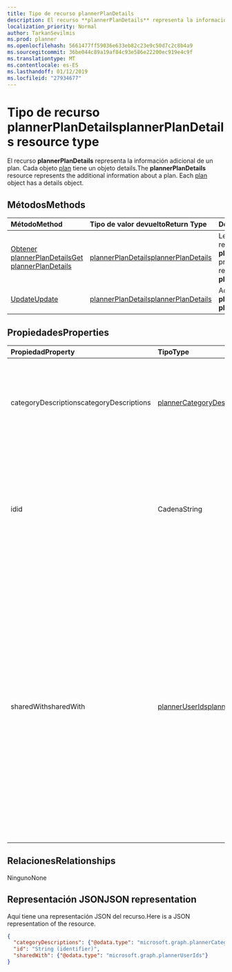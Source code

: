 ```yaml
---
title: Tipo de recurso plannerPlanDetails
description: El recurso **plannerPlanDetails** representa la información adicional de un plan. Cada objeto plan tiene un objeto details.
localization_priority: Normal
author: TarkanSevilmis
ms.prod: planner
ms.openlocfilehash: 5661477ff59036e633eb82c23e9c50d7c2c8b4a9
ms.sourcegitcommit: 36be044c89a19af84c93e586e22200ec919e4c9f
ms.translationtype: MT
ms.contentlocale: es-ES
ms.lasthandoff: 01/12/2019
ms.locfileid: "27934677"
---
```

# <a name="plannerplandetails-resource-type"></a><span data-ttu-id="81360-104">Tipo de recurso plannerPlanDetails</span><span class="sxs-lookup"><span data-stu-id="81360-104">plannerPlanDetails resource type</span></span>


<span data-ttu-id="81360-p102">El recurso **plannerPlanDetails** representa la información adicional de un plan. Cada objeto [plan](plannerplan.md) tiene un objeto details.</span><span class="sxs-lookup"><span data-stu-id="81360-p102">The **plannerPlanDetails** resource represents the additional information about a plan. Each [plan](plannerplan.md) object has a details object.</span></span>


## <a name="methods"></a><span data-ttu-id="81360-107">Métodos</span><span class="sxs-lookup"><span data-stu-id="81360-107">Methods</span></span>

| <span data-ttu-id="81360-108">Método</span><span class="sxs-lookup"><span data-stu-id="81360-108">Method</span></span>           | <span data-ttu-id="81360-109">Tipo de valor devuelto</span><span class="sxs-lookup"><span data-stu-id="81360-109">Return Type</span></span>    |<span data-ttu-id="81360-110">Descripción</span><span class="sxs-lookup"><span data-stu-id="81360-110">Description</span></span>|
|:---------------|:--------|:----------|
|[<span data-ttu-id="81360-111">Obtener plannerPlanDetails</span><span class="sxs-lookup"><span data-stu-id="81360-111">Get plannerPlanDetails</span></span>](../api/plannerplandetails-get.md) | [<span data-ttu-id="81360-112">plannerPlanDetails</span><span class="sxs-lookup"><span data-stu-id="81360-112">plannerPlanDetails</span></span>](plannerplandetails.md) |<span data-ttu-id="81360-113">Leer las propiedades y las relaciones del objeto **plannerPlanDetails**.</span><span class="sxs-lookup"><span data-stu-id="81360-113">Read properties and relationships of **plannerPlanDetails** object.</span></span>|
|[<span data-ttu-id="81360-114">Update</span><span class="sxs-lookup"><span data-stu-id="81360-114">Update</span></span>](../api/plannerplandetails-update.md) | [<span data-ttu-id="81360-115">plannerPlanDetails</span><span class="sxs-lookup"><span data-stu-id="81360-115">plannerPlanDetails</span></span>](plannerplandetails.md)    |<span data-ttu-id="81360-116">Actualizar el objeto **plannerPlanDetails**.</span><span class="sxs-lookup"><span data-stu-id="81360-116">Update **plannerPlanDetails** object.</span></span> |

## <a name="properties"></a><span data-ttu-id="81360-117">Propiedades</span><span class="sxs-lookup"><span data-stu-id="81360-117">Properties</span></span>
| <span data-ttu-id="81360-118">Propiedad</span><span class="sxs-lookup"><span data-stu-id="81360-118">Property</span></span>     | <span data-ttu-id="81360-119">Tipo</span><span class="sxs-lookup"><span data-stu-id="81360-119">Type</span></span>   |<span data-ttu-id="81360-120">Descripción</span><span class="sxs-lookup"><span data-stu-id="81360-120">Description</span></span>|
|:---------------|:--------|:----------|
|<span data-ttu-id="81360-121">categoryDescriptions</span><span class="sxs-lookup"><span data-stu-id="81360-121">categoryDescriptions</span></span>|[<span data-ttu-id="81360-122">plannerCategoryDescriptions</span><span class="sxs-lookup"><span data-stu-id="81360-122">plannerCategoryDescriptions</span></span>](plannercategorydescriptions.md)|<span data-ttu-id="81360-123">Objeto que especifica las descripciones de las seis categorías que pueden estar asociadas a las tareas del plan</span><span class="sxs-lookup"><span data-stu-id="81360-123">An object that specifies the descriptions of the six categories that can be associated with tasks in the plan</span></span>|
|<span data-ttu-id="81360-124">id</span><span class="sxs-lookup"><span data-stu-id="81360-124">id</span></span>|<span data-ttu-id="81360-125">Cadena</span><span class="sxs-lookup"><span data-stu-id="81360-125">String</span></span>| <span data-ttu-id="81360-126">Solo lectura.</span><span class="sxs-lookup"><span data-stu-id="81360-126">Read-only.</span></span> <span data-ttu-id="81360-127">Identificador de los detalles del plan.</span><span class="sxs-lookup"><span data-stu-id="81360-127">ID of the plan details.</span></span> <span data-ttu-id="81360-128">Es 28 caracteres de largo y entre mayúsculas y minúsculas.</span><span class="sxs-lookup"><span data-stu-id="81360-128">It is 28 characters long and case-sensitive.</span></span> <span data-ttu-id="81360-129">[Validación de formato](planner-identifiers-disclaimer.md) se realiza en el servicio.</span><span class="sxs-lookup"><span data-stu-id="81360-129">[Format validation](planner-identifiers-disclaimer.md) is done on the service.</span></span>|
|<span data-ttu-id="81360-130">sharedWith</span><span class="sxs-lookup"><span data-stu-id="81360-130">sharedWith</span></span>|[<span data-ttu-id="81360-131">plannerUserIds</span><span class="sxs-lookup"><span data-stu-id="81360-131">plannerUserIds</span></span>](planneruserids.md)|<span data-ttu-id="81360-p104">Conjunto de identificadores de usuario con el que se comparte este plan. Si está aprovechando los grupos de Office 365, use la API de grupos para administrar la pertenencia a los grupos a fin de compartir el plan del [grupo](group.md). También puede agregar los miembros existentes del grupo a esta colección, aunque no es necesario que obtengan acceso al plan propiedad del grupo.</span><span class="sxs-lookup"><span data-stu-id="81360-p104">Set of user ids that this plan is shared with. If you are leveraging Office 365 Groups, use the Groups API to manage group membership to share the [group's](group.md) plan. You can also add existing members of the group to this collection though it is not required for them to access the plan owned by the group.</span></span> |

## <a name="relationships"></a><span data-ttu-id="81360-135">Relaciones</span><span class="sxs-lookup"><span data-stu-id="81360-135">Relationships</span></span>
<span data-ttu-id="81360-136">Ninguno</span><span class="sxs-lookup"><span data-stu-id="81360-136">None</span></span>


## <a name="json-representation"></a><span data-ttu-id="81360-137">Representación JSON</span><span class="sxs-lookup"><span data-stu-id="81360-137">JSON representation</span></span>
<span data-ttu-id="81360-138">Aquí tiene una representación JSON del recurso.</span><span class="sxs-lookup"><span data-stu-id="81360-138">Here is a JSON representation of the resource.</span></span>

<!--{
  "blockType": "resource",
  "optionalProperties": [],
  "baseType": "microsoft.graph.entity",
  "@odata.type": "microsoft.graph.plannerPlanDetails"
}-->

```json
{
  "categoryDescriptions": {"@odata.type": "microsoft.graph.plannerCategoryDescriptions"},
  "id": "String (identifier)",
  "sharedWith": {"@odata.type": "microsoft.graph.plannerUserIds"}
}

```

<!-- uuid: 8fcb5dbc-d5aa-4681-8e31-b001d5168d79
2015-10-25 14:57:30 UTC -->
<!-- {
  "type": "#page.annotation",
  "description": "plannerPlanDetails resource",
  "keywords": "",
  "section": "documentation",
  "tocPath": ""
}-->
